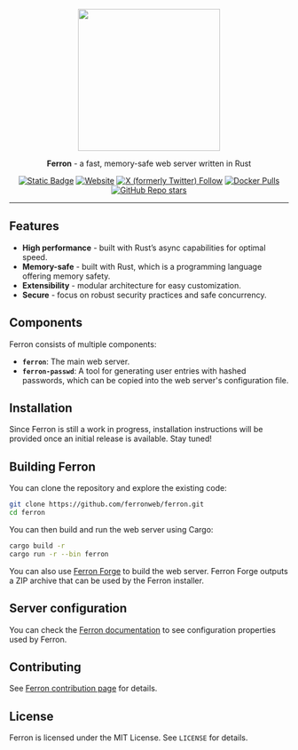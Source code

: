 <p align="center">
  <a href="https://www.ferronweb.org" target="_blank">
    <img src="logo.png" width="256">
  </a>
</p>
<p align="center">
  <b>Ferron</b> - a fast, memory-safe web server written in Rust
</p>
<p align="center">
  <a href="https://www.ferronweb.org/docs" target="_blank"><img alt="Static Badge" src="https://img.shields.io/badge/Documentation-orange"></a>
  <a href="https://www.ferronweb.org" target="_blank"><img alt="Website" src="https://img.shields.io/website?url=https%3A%2F%2Fwww.ferronweb.org"></a>
  <a href="https://x.com/ferron_web" target="_blank"><img alt="X (formerly Twitter) Follow" src="https://img.shields.io/twitter/follow/ferron_web"></a>
  <a href="https://hub.docker.com/r/ferronserver/ferron" target="_blank"><img alt="Docker Pulls" src="https://img.shields.io/docker/pulls/ferronserver/ferron"></a>
  <a href="https://github.com/ferronweb/ferron" target="_blank"><img alt="GitHub Repo stars" src="https://img.shields.io/github/stars/ferronweb/ferron"></a>
</p>

* * *

## Features

- **High performance** - built with Rust’s async capabilities for optimal speed.
- **Memory-safe** - built with Rust, which is a programming language offering memory safety.
- **Extensibility** - modular architecture for easy customization.
- **Secure** - focus on robust security practices and safe concurrency.

## Components

Ferron consists of multiple components:

- **`ferron`**: The main web server.
- **`ferron-passwd`**: A tool for generating user entries with hashed passwords, which can be copied into the web server's configuration file.

## Installation

Since Ferron is still a work in progress, installation instructions will be provided once an initial release is available. Stay tuned!

## Building Ferron

You can clone the repository and explore the existing code:

```sh
git clone https://github.com/ferronweb/ferron.git
cd ferron
```

You can then build and run the web server using Cargo:

```sh
cargo build -r
cargo run -r --bin ferron
```

You can also use [Ferron Forge](https://github.com/ferronweb/ferron-forge) to build the web server. Ferron Forge outputs a ZIP archive that can be used by the Ferron installer.

## Server configuration

You can check the [Ferron documentation](https://www.ferronweb.org/docs/configuration) to see configuration properties used by Ferron.

## Contributing

See [Ferron contribution page](https://www.ferronweb.org/contribute) for details.

## License

Ferron is licensed under the MIT License. See `LICENSE` for details.